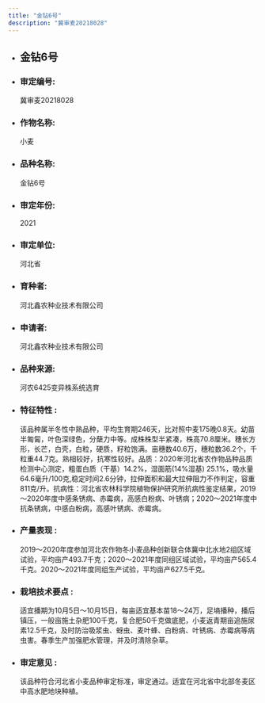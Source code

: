 ```yaml
---
title: "金钻6号"
description: "冀审麦20218028"
---
```

* ## 金钻6号
* ###  审定编号:  
   冀审麦20218028

*  ### 作物名称:  
   小麦

*   ###  品种名称: 
    金钻6号

*   ### 审定年份: 
    2021

*   ### 审定单位:  
    河北省

*   ### 育种者:  
    河北鑫农种业技术有限公司

*   ### 申请者:  
    河北鑫农种业技术有限公司

*   ### 品种来源:  
    河农6425变异株系统选育

*   ### 特征特性 : 
    该品种属半冬性中熟品种，平均生育期246天，比对照中麦175晚0.8天。幼苗半匍匐，叶色深绿色，分蘖力中等。成株株型半紧凑，株高70.8厘米。穗长方形，长芒，白壳，白粒，硬质，籽粒饱满。亩穗数40.6万，穗粒数36.2个，千粒重44.7克。熟相较好，抗寒性较好。品质：2020年河北省农作物品种品质检测中心测定，粗蛋白质（干基）14.2%，湿面筋(14%湿基) 25.1%，吸水量64.6毫升/100克,稳定时间2.6分钟，拉伸面积和最大拉伸阻力不作判定，容重811克/升。抗病性：河北省农林科学院植物保护研究所抗病性鉴定结果，2019～2020年度中感条锈病、赤霉病，高感白粉病、叶锈病；2020～2021年度中抗条锈病，中感白粉病，高感叶锈病、赤霉病。

*   ### 产量表现 : 
    2019～2020年度参加河北农作物冬小麦品种创新联合体冀中北水地2组区域试验，平均亩产493.7千克；2020～2021年度同组区域试验，平均亩产565.4千克。2020～2021年度同组生产试验，平均亩产627.5千克。

*   ### 栽培技术要点 : 
    适宜播期为10月5日～10月15日，每亩适宜基本苗18～24万，足墒播种，播后镇压，一般亩施土杂肥100千克，复合肥50千克做底肥，小麦返青期亩追施尿素12.5千克，及时防治吸浆虫、蚜虫、麦叶蜂、白粉病、叶锈病、赤霉病等病虫害。春季生产加强肥水管理，并及时清除杂草。

*   ### 审定意见 : 
    该品种符合河北省小麦品种审定标准，审定通过。适宜在河北省中北部冬麦区中高水肥地块种植。
